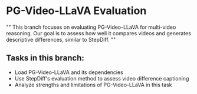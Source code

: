 # PG-Video-LLaVA Evaluation
""
This branch focuses on evaluating PG-Video-LLaVA for multi-video reasoning. 
Our goal is to assess how well it compares videos and generates descriptive differences, similar to StepDiff. 
"" 
## Tasks in this branch:
- Load PG-Video-LLaVA and its dependencies 
- Use StepDiff's evaluation method to assess video difference captioning 
- Analyze strengths and limitations of PG-Video-LLaVA in this task 
